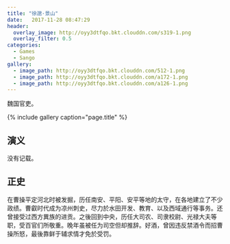 ```yaml
---
title: "徐邈·景山"
date:   2017-11-28 08:47:29
header:
  overlay_image: http://oyy3dtfqo.bkt.clouddn.com/s319-1.png
  overlay_filter: 0.5
categories:
  - Games
  - Sango
gallery:
  - image_path: http://oyy3dtfqo.bkt.clouddn.com/512-1.png
  - image_path: http://oyy3dtfqo.bkt.clouddn.com/a172-1.png
  - image_path: http://oyy3dtfqo.bkt.clouddn.com/a126-1.png
---
```


魏国官吏。

{% include gallery caption="page.title" %}

## 演义

没有记载。

## 正史

在曹操平定河北时被发掘，历任南安、平阳、安平等地的太守，在各地建立了不少政绩。曹叡时代成为凉州刺史，尽力於水田开发、教育、以及西域通行等事务。还曾接受过西方異族的进贡。之後回到中央，历任大司农、司隶校尉、光禄大夫等职，受百官们所敬重。晚年虽被任为司空但却推辞。好酒，曾因违反禁酒令而招曹操所怒，最後靠鲜于辅求情才免於受罚。